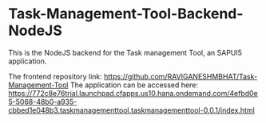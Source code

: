 # Task-Management-Tool-Backend-NodeJS
This is the NodeJS backend for the Task management Tool, an SAPUI5 application.

The frontend repository link: https://github.com/RAVIGANESHMBHAT/Task-Management-Tool
The application can be accessed here: https://772c8e76trial.launchpad.cfapps.us10.hana.ondemand.com/4efbd0e5-5068-48b0-a935-cbbed1e048b3.taskmanagementtool.taskmanagementtool-0.0.1/index.html
